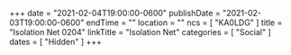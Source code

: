 +++
date = "2021-02-04T19:00:00-0600"
publishDate = "2021-02-03T19:00:00-0600"
endTime = ""
location = ""
ncs = [ "KA0LDG" ]
title = "Isolation Net 0204"
linkTitle = "Isolation Net"
categories = [ "Social" ]
dates = [ "Hidden" ]
+++
